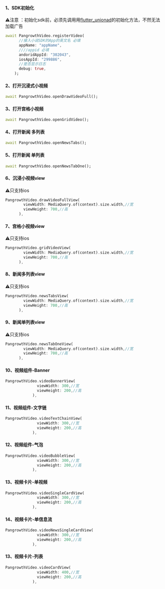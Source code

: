 #### 1、SDK初始化

⚠️注意 ：初始化sdk前，必须先调用用[flutter_unionad](https://github.com/gstory0404/flutter_unionad)的初始化方法，不然无法加载广告

```dart
await PangrowthVideo.registerVideo(
      //接入小说SDK的App的英文名 必填
      appName: "appName",
      ////appid 必填
      andoridAppId: "302043",
      iosAppId: "299886",
      //是否显示日志
      debug: true,
    );
```

#### 2、打开沉浸式小视频
```dart
await PangrowthVideo.openDrawVideoFull();
```

#### 3、打开宫格小视频
```dart
await PangrowthVideo.openGridVideo();
```

#### 4、打开新闻 多列表
```dart
await PangrowthVideo.openNewsTabs();
```

#### 5、打开新闻 单列表
```dart
await PangrowthVideo.openNewsTabOne();
```

#### 6、沉浸小视频view
⚠️只支持ios
```dart
PangrowthVideo.drawVideoFullView(
        viewWidth: MediaQuery.of(context).size.width,//宽
        viewHeight: 700,//高
      ),
```

#### 7、宫格小视频view
⚠️只支持ios
```dart
PangrowthVideo.gridVideoView(
        viewWidth: MediaQuery.of(context).size.width,//宽
        viewHeight: 700,//高
      ),
```

#### 8、新闻多列表view
⚠️只支持ios
```dart
PangrowthVideo.newsTabsView(
        viewWidth: MediaQuery.of(context).size.width,//宽
        viewHeight: 700,//高
      ),
```

#### 9、新闻单列表view
⚠️只支持ios
```dart
PangrowthVideo.newsTabOneView(
        viewWidth: MediaQuery.of(context).size.width,//宽
        viewHeight: 700,//高
      ),
```

#### 10、视频组件-Banner
```dart
PangrowthVideo.videoBannerView(
              viewWidth: 300,//宽
              viewHeight: 200,//高
            ),
```

#### 11、视频组件-文字链
```dart
PangrowthVideo.videoTextChainView(
              viewWidth: 300,//宽
              viewHeight: 200,//高
            ),
```

#### 12、视频组件-气泡
```dart
PangrowthVideo.videoBubbleView(
              viewWidth: 300,//宽
              viewHeight: 200,//高
            ),
```

#### 13、视频卡片-单视频
```dart
PangrowthVideo.videoSingleCardView(
              viewWidth: 300,//宽
              viewHeight: 200,//高
            ),
```

#### 14、视频卡片-单信息流
```dart
PangrowthVideo.videoNewsSingleCardView(
              viewWidth: 300,//宽
              viewHeight: 200,//高
            ),
```

#### 13、视频卡片-列表
```dart
PangrowthVideo.videoCardView(
              viewWidth: 400,//宽
              viewHeight: 200,//高
            ),
```